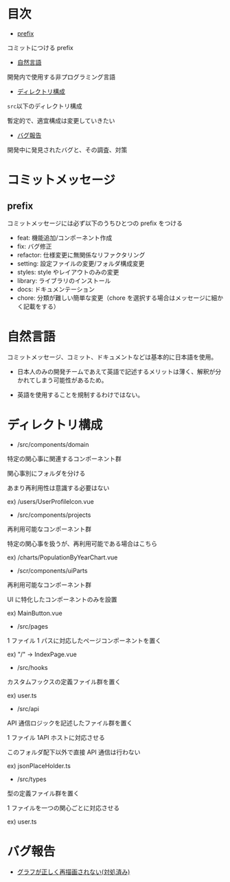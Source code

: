 # 目次

- [prefix](#prefix)

コミットにつける prefix

- [自然言語](#自然言語)

開発内で使用する非プログラミング言語

- [ディレクトリ構成](#ディレクトリ構成)

`src`以下のディレクトリ構成

暫定的で、適宜構成は変更していきたい

- [バグ報告](#バグ報告)

開発中に発見されたバグと、その調査、対策

# コミットメッセージ

## prefix

コミットメッセージには必ず以下のうちひとつの prefix をつける

- feat: 機能追加/コンポーネント作成
- fix: バグ修正
- refactor: 仕様変更に無関係なリファクタリング
- setting: 設定ファイルの変更/フォルダ構成変更
- styles: style やレイアウトのみの変更
- library: ライブラリのインストール
- docs: ドキュメンテーション
- chore: 分類が難しい簡単な変更（chore を選択する場合はメッセージに細かく記載をする）

# 自然言語

コミットメッセージ、コミット、ドキュメントなどは基本的に日本語を使用。

- 日本人のみの開発チームであえて英語で記述するメリットは薄く、解釈が分かれてしまう可能性があるため。

- 英語を使用することを規制するわけではない。

# ディレクトリ構成

- /src/components/domain

特定の関心事に関連するコンポーネント群

関心事別にフォルダを分ける

あまり再利用性は意識する必要はない

ex) /users/UserProfileIcon.vue

- /src/components/projects

再利用可能なコンポーネント群

特定の関心事を扱うが、再利用可能である場合はこちら

ex) /charts/PopulationByYearChart.vue

- /scr/components/uiParts

再利用可能なコンポーネント群

UI に特化したコンポーネントのみを設置

ex) MainButton.vue

- /src/pages

1 ファイル 1 パスに対応したページコンポーネントを置く

ex) "/" → IndexPage.vue

- /src/hooks

カスタムフックスの定義ファイル群を置く

ex) user.ts

- /src/api

API 通信ロジックを記述したファイル群を置く

1 ファイル 1API ホストに対応させる

このフォルダ配下以外で直接 API 通信は行わない

ex) jsonPlaceHolder.ts

- /src/types

型の定義ファイル群を置く

1 ファイルを一つの関心ごとに対応させる

ex) user.ts

# バグ報告

- [グラフが正しく再描画されない(対処済み)](docs/bugs/lineChart.md)
